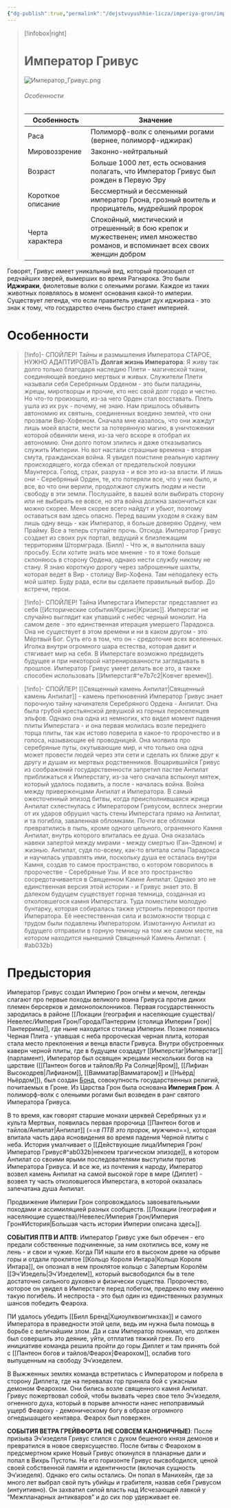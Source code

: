```yaml
---
{"dg-publish":true,"permalink":"/dejstvuyushhie-licza/imperiya-gron/imperator-grivus/","dgPassFrontmatter":true}
---
```


> [!infobox|right]
> # Император Гривус
> ![Император_Гривус.png](/img/user/%D0%98%D0%B7%D0%BE%D0%B1%D1%80%D0%B0%D0%B6%D0%B5%D0%BD%D0%B8%D1%8F/%D0%98%D0%BC%D0%BF%D0%B5%D1%80%D0%B0%D1%82%D0%BE%D1%80_%D0%93%D1%80%D0%B8%D0%B2%D1%83%D1%81.png)
> ###### Особенности
> | Особенность | Значение |
> | ---- | ---- |
> | Раса | Полиморф-волк с оленьими рогами (вернее, полиморф-иджирак)|
> | Мировоззрение | Законно-нейтральный |
> | Возраст |Больше 1000 лет, есть основания полагать, что Император Гривус был рожден в Первую Эру|
> | Короткое описание |Бессмертный и бессменный император Грона, грозный воитель и прорицатель, мудрейший пророк |
> | Черта характера |Спокойный, мистический и отрешенный; в бою крепок и мужественен; имел множество романов, и вспоминает всех своих женщин добром|

Говорят, Гривус имеет уникальный вид, который произошел от редчайших зверей, вымерших во время Рагнарока. Это были **Иджираки**, фиолетовые волки с оленьими рогами. Каждое из таких животных появлялось в момент основания какой-то империи. Существует легенда, что если правитель увидит дух иджирака - это знак к тому, что государство очень быстро станет империей.

# Особенности

> [!info]- СПОЙЛЕР! Тайны и размышления Императора СТАРОЕ, НУЖНО АДАПТИРОВАТЬ
>  **Долгая жизнь Императора**: 
>  Я живу так долго только благодаря наследию Плети - магической ткани, соединяющей воедино мертвых и живых. Служители Плети называли себя Серебряным Орденом - это были паладины, жрецы, миротворцы и прочие, кто нес свой долг гордо и честно. Но что-то произошло, из-за чего Орден стал восставать. Плеть ушла из их рук - почему, не знаю. Нам пришлось объявить автономию их святынь, соединенных воедино землей, что они прозвали Вир-Хофеном. Сначала мне казалось, что они жаждут лишь моей власти, мести за потерянную магию, в уничтожении которой обвиняли меня, из-за чего вскоре я отобрал их автономию. Они долго потом злились и даже отказывались служить Империи. Но вот настали страшные времена - вторая смута, гражданская война. Я увидел поистине реальную картину происходящего, когда сбежал от предательской ловушки Маунтерса. Голод, страх, разруха - и все это из-за власти. И лишь они - Серебряный Орден, те, кто потеряли все, что у них было, и все, во что они верили, продолжают служить людям и нести свободу в эти земли. Послушайте, в вашей воли выбирать сторону или не выбирать ее вовсе, но эта война должна закончиться как можно скорее. Меня скорее всего найдут и убьют, поэтому оставаться вам здесь опасно. Перед вашим уходом я скажу вам лишь одну вещь - как Император, я больше доверяю Ордену, чем Прайму. Все а теперь ступайте прочь. Отсюда.
>  Император Гривус создает из своих рук портал, ведущий к близлежащим территориям Штормграда.
>  (Билл) - Что ж, я выполнила вашу просьбу. Если хотите знать мое мнение - то я тоже больше склоняюсь в сторону Ордена, однако нести службу никому не стану. Я знаю короткую дорогу через заброшенные шахты, которая ведет в Вир - столицу Вир-Хофена. Там неподалеку есть мой шатер. Буду рада, если вы сделаете правильный выбор. До встречи, герои. 

> [!info]- СПОЙЛЕР! Тайна Имперстага 
> Имперстаг представляет из себя [[Исторические события/Кризис\|Кризис]].
>  Имперстаг не случайно выглядит как упавший с небес черный монолит.
>  На самом деле - это единственная итерация умершего Парадокса. Она не существует в этом времени и ни в каком другом - это Мёртвый Бог.
>  Суть его в том, что он - средоточие всех вселенных. Иголка внутри огромного шара естества, которая давит и стягивает мир на себя.
>  В Имперстаге возможно предвидеть будущее и при некоторой натренированности заглядывать в прошлое.
>  Император Гривус умеет делать все это, а также способен использовать [[Имперстаг#^e7b7c2\|Ковчег времен]].

> [!info]- СПОЙЛЕР! [[Священный камень Анпилат\|Священный камень Анпилат]] - камень преткновений 
>  Император Гривус знает порочную тайну начинателя Серебряного Ордена - Анпилат.
>  Она была грубой крестьянской девушкой из горных переселенцев эльфов. Однако она одна из немногих, кто видел момент падения плиты Имперстага - и она первая молилась возле переднего торца плиты, так как истово поверила в какое-то пророчество и в голоса, называющие её проводницей.
>  Она молвила про серебряные путы, окутывающие мир, и что только она одна может провести людей через эти сети и сделать их ближе друг к другу и душам их мертвых родственников.
>  Воцарившийся Гривус из соображений государственности запретил пастве Анпилат приближаться к Имперстагу, из-за чего сначала вспыхнул мятеж, который удалось подавить, а после - началась война. Война между приверженцами Анпилат и Императора.
>  В самый ожесточенный эпизод битвы, когда преисполнившаяся жрица Анпилат схлестнулась с Императором Гривусом, всплеск энергии от их ударов обрушил часть стены Имперстага прямо на Анпилат, и та погибла, заваленная обломками.
>  Почти все обломки превратились в пыль, кроме одного цельного, ограненного Камня Анпилат, внутрь которого впиталась ее душа. Она оказалась навеки запертой между мирами - между смертью (Ган-Эденом) и жизнью. Анпилат, судя по-всему, как-то впитала силы Парадокса и научилась управлять ими, поскольку душа ее осталась внутри Камня, создав то самое пространство, о котором говорилось в пророчестве - Серебряные Узы. И все это пространство сосредотачивается в Священном Камне Анпилат.
>  Однако это не единственная версия этой истории - и Гривус знает это. В далеком будущем существует горная темница, созданная из отколовшегося камня Имперстага. Туда поместили молодую бунтарку, которая собиралась также устроить переворот против Императора. Её неестественная сила и возможности творца с трудом были подавлены Императором. Измотанную Анпилат из будущего отправили в горную темницу на том же самом месте, на котором находится нынешний Священный Камень Анпилат.
{ #ab032b}


# Предыстория

Император Гривус создал Империю Грон огнём и мечом, легенды слагают про первые походы великого воина Гривуса против диких племен берсерков и демонопоклонников. Первая государственность зародилась в районе [[Локации (география и населяющие существа)/Невелес/Империя Грон/Города/Пантеррим (столица Империи Грон)\|Пантеррима]], где ныне находится столица Империи. Позже появилась Черная Плита - упавшая с неба пророческая черная плита, которая стала место преклонения и венца власти Гривуса. Внутри обустроенных каверн черной плиты, где в будущем создадут [[Имперстаг\|Имперстаг]] (парламент), Император был освящен жрецами нескольких богов на царствие ([[Пантеон богов и тайлов/Яр Ра Солнце\|Яром]], [[Лифиан Высокодрев\|Лифианом]], [[Вамматар\|Вамматаром]] и [[Ньёрд\|Ньёрдом]]), был создан <u>Бонд</u>, совокупность государственных религий, почитаемых в Гроне. Из Царства Грон была основана **Империя Грон**. А полиморф-волк с оленьими рогами был возведен в ранг святого Императора Гривуса.

В то время, как говорят старшие монахи церквей Серебряных уз и культа Мертвых, появилась первая пророчица [[Пантеон богов и тайлов/Анпилат\|Анпилат]] (==*в ПТВ это пророк, мужчина*==), которая впитала часть дара ясновидения во время падения Черной плиты с неба. История умалчивает о [[Действующие лица/Империя Грон/Император Гривус#^ab032b\|некоем трагическом эпизоде]], в котором Анпилат со своими ярыми последователями выступили против Императора Гривуса. И все же, из почтения к народу, Император возвел камень Анпилат на самой высокой горе в мире (Диплет) - возвел ту часть отколовшегося Имперстага, в которой оказалась запечатана душа Анпилат.

Продвижение Империи Грон сопровождалось завоевательными походами и ассимиляцией разных сообществ. [[Локации (география и населяющие существа)/Невелес/Империя Грон/Империя Грон#История\|Большая часть истории Империи описана здесь]].

**СОБЫТИЯ ПТВ И АПТВ**:
Император Гривус уже был обречен - его предали собственные подчиненные, за ним охотились все, кому не лень - и свои и чужие. Когда ПИ нашли его в высоком древе на обрыве горы и отдали проклятое [[Кольцо Короля Интара\|Кольцо Короля Интара]], он опознал в нем проклятое кольцо с Запертым Королём [[Эч'Изедель\|Эч'Изеделем]], который высвободился бы в теле достаточно сильного духовно и физически существа. Пророчество, которое он увидел в Имперстаге перед побегом, предрекло ему именно такую погибель. И неспроста - это был один из единственных разумных шансов победить Феароха.

ПИ удалось убедить [[Билл Бренд\|Хциоулквоигмнзхах]] и самого Императора в праведности этой цели, ведь им нужна была помощь в борьбе с величайшим злом. Да и сам Император понимал, что должен был совершить это деяние, уйти, отплатив тяжкий грех. По его инициативе команда решила пройти до горы Диплет и там принять бой с [[Пантеон богов и тайлов/Феарох\|Феарохом]], ослабив того выпущенным на свободу Эч’изеделем. 

В Выжженных землях команда встретилась с Императором и побрела в сторону Диплета, где на перевалах гор приняла бой с ужасным демоном Феарохом.
Они бились возле священного камня Анпилат. Гривус пожертвовал собой, чтобы вызвать через свое тело Эч’изеделя, огненного духа, который в порыве алчности нанес непоправимый ущерб Феароху - демоническому богу в образе огромного огнедышащего кентавра. Феарох был повержен.

**СОБЫТИЯ ВЕТРА ГРЕЙВФОРТА (НЕ СОВСЕМ КАНОНИЧНЫЕ)**:
После призыва Эч’изеделя Гривус слился с духом бешеного князя демонов и превратился в новое сверхсущество. После битвы с Феарохом в предсмертном крике Новый Гривус откинулся в планарные дали и попал в Вихрь Пустоты. На его горизонте Гривус высвободился, ценой своей собственной памяти и идентичности (включая сущность Эч’изеделя). Однако его силы остались. Он попал в Манихейн, где за много лет выбрал свой путь убийцы и грабителя, назвав себя Гривусом (интуитивно). Он захватил силой власть над Исчезающей лавкой у “Межпланарных антикваров” и до сих пор удерживает ее.

